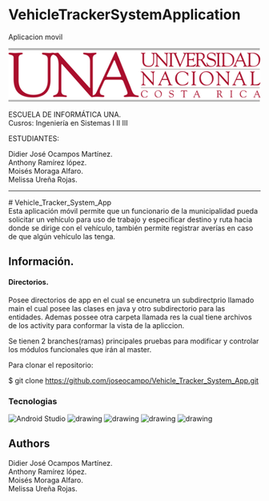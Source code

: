 # VehicleTrackerSystemApplication
Aplicacion movil

![Image](https://raw.githubusercontent.com/dennisbonilla/web-manager/master/repo-img/una-logo.png)

ESCUELA DE INFORMÁTICA UNA.<BR/>
Cusros: Ingeniería en Sistemas I II III

ESTUDIANTES:

Didier José Ocampos Martínez.<br>
Anthony Ramírez lópez.<br>
Moisés Moraga Alfaro.<br>
Melissa Ureña Rojas.<br>

<hr>
# Vehicle_Tracker_System_App<br>
Esta aplicación móvil permite que un funcionario de la municipalidad pueda solicitar un vehículo para uso de trabajo y especificar destino y ruta hacia donde se dirige con el vehículo, también permite registrar averías en caso de que algún vehículo las tenga.

## Información.

#### Directorios.
Posee directorios de app en el cual se encunetra un subdirectprio llamado main el cual posee las clases en java y otro subdirectorio para las entidades.
Ademas possee otra carpeta llamada res la cual tiene archivos de los activity para conformar la vista de la apliccion.

Se tienen 2 branches(ramas) principales pruebas para modificar y controlar los módulos funcionales que irán al master.


Para clonar el repositorio: 

$ git clone https://github.com/joseocampo/Vehicle_Tracker_System_App.git

### Tecnologias
![Android Studio](https://www.macupdate.com/images/icons256/51370.png)
 <img src="https://pngimg.com/uploads/php/php_PNG3.png" alt="drawing" width="110"/> <img src="https://blog.irontec.com/wp-content/uploads/2016/01/apache.png" alt="drawing" width="110"/> <img src="https://toppng.com/public/uploads/preview/mysql-logo-11536003912o2fjzalzdb.png" alt="drawing" width="110"/> <img src="https://cdn.portableapps.com/XAMPP_128.png" alt="drawing" width="110"/>


## Authors
Didier José Ocampos Martínez.<br>
Anthony Ramírez lópez.<br>
Moisés Moraga Alfaro.<br>
Melissa Ureña Rojas.<br>
